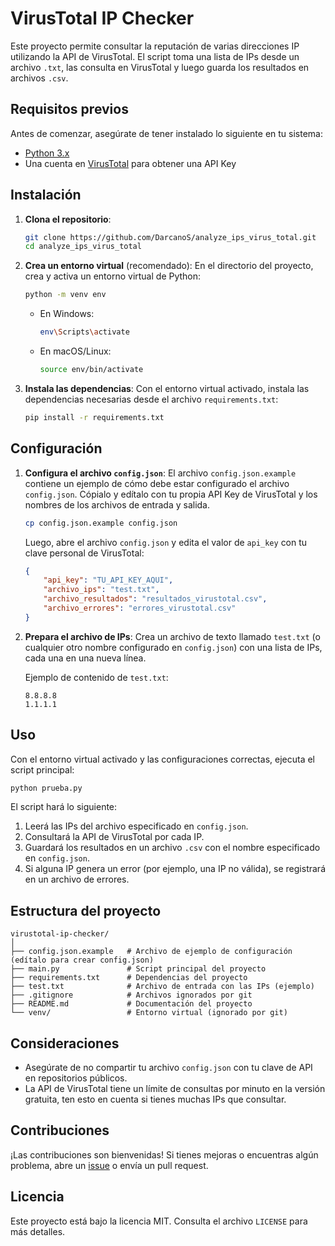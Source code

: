 # VirusTotal IP Checker

Este proyecto permite consultar la reputación de varias direcciones IP utilizando la API de VirusTotal. El script toma una lista de IPs desde un archivo `.txt`, las consulta en VirusTotal y luego guarda los resultados en archivos `.csv`.

## Requisitos previos

Antes de comenzar, asegúrate de tener instalado lo siguiente en tu sistema:

- [Python 3.x](https://www.python.org/downloads/)
- Una cuenta en [VirusTotal](https://www.virustotal.com/) para obtener una API Key

## Instalación

1. **Clona el repositorio**:
   ```bash
   git clone https://github.com/DarcanoS/analyze_ips_virus_total.git
   cd analyze_ips_virus_total
   ```

2. **Crea un entorno virtual** (recomendado):
   En el directorio del proyecto, crea y activa un entorno virtual de Python:
   ```bash
   python -m venv env
   ```

   - En Windows:
     ```bash
     env\Scripts\activate
     ```

   - En macOS/Linux:
     ```bash
     source env/bin/activate
     ```

3. **Instala las dependencias**:
   Con el entorno virtual activado, instala las dependencias necesarias desde el archivo `requirements.txt`:
   ```bash
   pip install -r requirements.txt
   ```

## Configuración

1. **Configura el archivo `config.json`**:
   El archivo `config.json.example` contiene un ejemplo de cómo debe estar configurado el archivo `config.json`. Cópialo y edítalo con tu propia API Key de VirusTotal y los nombres de los archivos de entrada y salida.

   ```bash
   cp config.json.example config.json
   ```

   Luego, abre el archivo `config.json` y edita el valor de `api_key` con tu clave personal de VirusTotal:

   ```json
   {
       "api_key": "TU_API_KEY_AQUI",
       "archivo_ips": "test.txt",
       "archivo_resultados": "resultados_virustotal.csv",
       "archivo_errores": "errores_virustotal.csv"
   }
   ```

2. **Prepara el archivo de IPs**:
   Crea un archivo de texto llamado `test.txt` (o cualquier otro nombre configurado en `config.json`) con una lista de IPs, cada una en una nueva línea.

   Ejemplo de contenido de `test.txt`:
   ```
   8.8.8.8
   1.1.1.1
   ```

## Uso

Con el entorno virtual activado y las configuraciones correctas, ejecuta el script principal:

```bash
python prueba.py
```

El script hará lo siguiente:

1. Leerá las IPs del archivo especificado en `config.json`.
2. Consultará la API de VirusTotal por cada IP.
3. Guardará los resultados en un archivo `.csv` con el nombre especificado en `config.json`.
4. Si alguna IP genera un error (por ejemplo, una IP no válida), se registrará en un archivo de errores.

## Estructura del proyecto

```
virustotal-ip-checker/
│
├── config.json.example   # Archivo de ejemplo de configuración (edítalo para crear config.json)
├── main.py               # Script principal del proyecto
├── requirements.txt      # Dependencias del proyecto
├── test.txt              # Archivo de entrada con las IPs (ejemplo)
├── .gitignore            # Archivos ignorados por git
├── README.md             # Documentación del proyecto
└── venv/                 # Entorno virtual (ignorado por git)
```

## Consideraciones

- Asegúrate de no compartir tu archivo `config.json` con tu clave de API en repositorios públicos.
- La API de VirusTotal tiene un límite de consultas por minuto en la versión gratuita, ten esto en cuenta si tienes muchas IPs que consultar.

## Contribuciones

¡Las contribuciones son bienvenidas! Si tienes mejoras o encuentras algún problema, abre un [issue](https://github.com/tu_usuario/virustotal-ip-checker/issues) o envía un pull request.

## Licencia

Este proyecto está bajo la licencia MIT. Consulta el archivo `LICENSE` para más detalles.